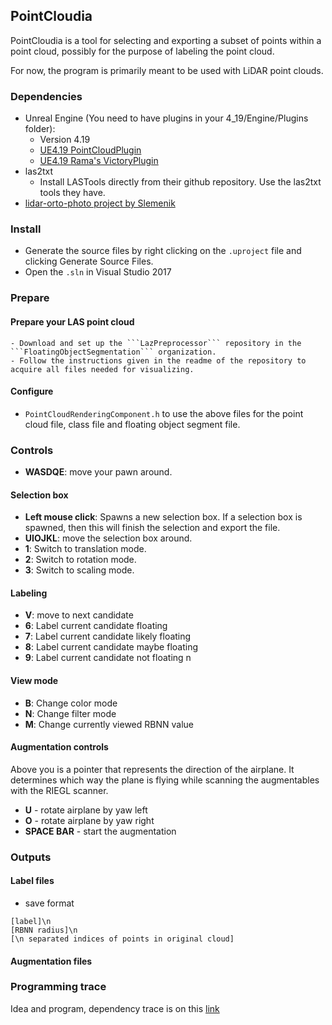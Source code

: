 ## PointCloudia


PointCloudia is a tool for selecting and exporting a subset of points within a point cloud, possibly for the purpose of labeling the point cloud.

For now, the program is primarily meant to be used with LiDAR point clouds.

### Dependencies

- Unreal Engine (You need to have plugins in your 4_19/Engine/Plugins folder):
    - Version 4.19
    - [UE4.19 PointCloudPlugin](https://forums.unrealengine.com/community/community-content-tools-and-tutorials/1430363-point-cloud-plugin)
    - [UE4.19 Rama's VictoryPlugin](https://forums.unrealengine.com/development-discussion/blueprint-visual-scripting/4014-39-rama-s-extra-blueprint-nodes-for-you-as-a-plugin-no-c-required?3851-(39)-Rama-s-Extra-Blueprint-Nodes-for-You-as-a-Plugin-No-C-Required!=)
- las2txt
    - Install LASTools directly from their github repository. Use the las2txt tools they have.
- [lidar-orto-photo project by Slemenik](https://github.com/slemenik/lidar-orto-photo)

### Install

- Generate the source files by right clicking on the ```.uproject``` file and clicking Generate Source Files.
- Open the ```.sln``` in Visual Studio 2017

### Prepare

#### Prepare your LAS point cloud
    - Download and set up the ```LazPreprocessor``` repository in the ```FloatingObjectSegmentation``` organization.
    - Follow the instructions given in the readme of the repository to acquire all files needed for visualizing.
#### Configure 
- ```PointCloudRenderingComponent.h``` to use the above files for the point cloud file, class file and floating object segment file.

### Controls

- **WASDQE**: move your pawn around.

#### Selection box
- **Left mouse click**: Spawns a new selection box. If a selection box is spawned, then this will finish the selection and export the file.
- **UIOJKL**: move the selection box around.
- **1**: Switch to translation mode.
- **2**: Switch to rotation mode.
- **3**: Switch to scaling mode.

#### Labeling
- **V**: move to next candidate
- **6**: Label current candidate floating
- **7**: Label current candidate likely floating
- **8**: Label current candidate maybe floating
- **9**: Label current candidate not floating
n
#### View mode
- **B**: Change color mode
- **N**: Change filter mode
- **M**: Change currently viewed RBNN value

#### Augmentation controls
Above you is a pointer that represents the direction of the airplane. It determines which way the plane is flying while scanning the augmentables with the RIEGL scanner.
- **U** - rotate airplane by yaw left
- **O** - rotate airplane by yaw right
- **SPACE BAR** - start the augmentation

### Outputs

#### Label files

- save format

```
[label]\n
[RBNN radius]\n
[\n separated indices of points in original cloud]
```
#### Augmentation files

### Programming trace
Idea and program, dependency trace is on this [link](https://docs.google.com/document/d/1yHzkerjFujqTkWjpkrrbrEc0v5QezEtqUxGGcvH7Hhw/edit?usp=sharing)